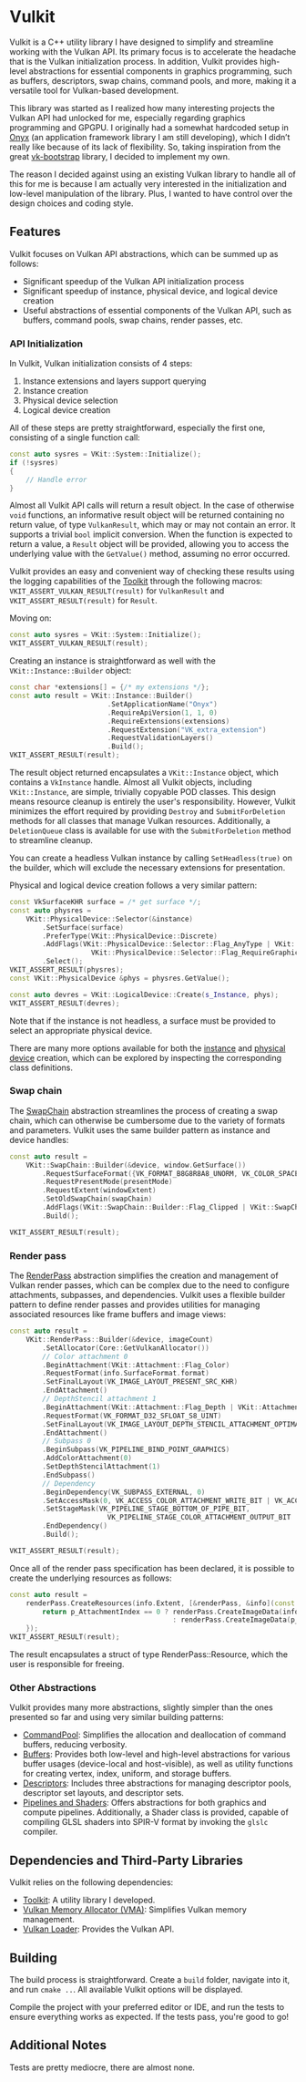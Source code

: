 # Vulkit

Vulkit is a C++ utility library I have designed to simplify and streamline working with the Vulkan API. Its primary focus is to accelerate the headache that is the Vulkan initialization process. In addition, Vulkit provides high-level abstractions for essential components in graphics programming, such as buffers, descriptors, swap chains, command pools, and more, making it a versatile tool for Vulkan-based development.

This library was started as I realized how many interesting projects the Vulkan API had unlocked for me, especially regarding graphics programming and GPGPU. I originally had a somewhat hardcoded setup in [Onyx](https://github.com/ismawno/onyx) (an application framework library I am still developing), which I didn’t really like because of its lack of flexibility. So, taking inspiration from the great [vk-bootstrap](https://github.com/charles-lunarg/vk-bootstrap) library, I decided to implement my own.

The reason I decided against using an existing Vulkan library to handle all of this for me is because I am actually very interested in the initialization and low-level manipulation of the library. Plus, I wanted to have control over the design choices and coding style.

## Features

Vulkit focuses on Vulkan API abstractions, which can be summed up as follows:
- Significant speedup of the Vulkan API initialization process
- Significant speedup of instance, physical device, and logical device creation
- Useful abstractions of essential components of the Vulkan API, such as buffers, command pools, swap chains, render passes, etc.

### API Initialization

In Vulkit, Vulkan initialization consists of 4 steps:

1. Instance extensions and layers support querying
2. Instance creation
3. Physical device selection
4. Logical device creation

All of these steps are pretty straightforward, especially the first one, consisting of a single function call:

```cpp
const auto sysres = VKit::System::Initialize();
if (!sysres) 
{
    // Handle error
}
```

Almost all Vulkit API calls will return a result object. In the case of otherwise `void` functions, an informative result object will be returned containing no return value, of type `VulkanResult`, which may or may not contain an error. It supports a trivial `bool` implicit conversion. When the function is expected to return a value, a `Result` object will be provided, allowing you to access the underlying value with the `GetValue()` method, assuming no error occurred.

Vulkit provides an easy and convenient way of checking these results using the logging capabilities of the [Toolkit](https://github.com/ismawno/toolkit) through the following macros: `VKIT_ASSERT_VULKAN_RESULT(result)` for `VulkanResult` and `VKIT_ASSERT_RESULT(result)` for `Result`.

Moving on:

```cpp
const auto sysres = VKit::System::Initialize();
VKIT_ASSERT_VULKAN_RESULT(result);
```

Creating an instance is straightforward as well with the `VKit::Instance::Builder` object:

```cpp
const char *extensions[] = {/* my extensions */};
const auto result = VKit::Instance::Builder()
                        .SetApplicationName("Onyx")
                        .RequireApiVersion(1, 1, 0)
                        .RequireExtensions(extensions)
                        .RequestExtension("VK_extra_extension")
                        .RequestValidationLayers()
                        .Build();
VKIT_ASSERT_RESULT(result);
```

The result object returned encapsulates a `VKit::Instance` object, which contains a `VkInstance` handle. Almost all Vulkit objects, including `VKit::Instance`, are simple, trivially copyable POD classes. This design means resource cleanup is entirely the user's responsibility. However, Vulkit minimizes the effort required by providing `Destroy` and `SubmitForDeletion` methods for all classes that manage Vulkan resources. Additionally, a `DeletionQueue` class is available for use with the `SubmitForDeletion` method to streamline cleanup.

You can create a headless Vulkan instance by calling `SetHeadless(true)` on the builder, which will exclude the necessary extensions for presentation.

Physical and logical device creation follows a very similar pattern:


```cpp
const VkSurfaceKHR surface = /* get surface */;
const auto physres =
    VKit::PhysicalDevice::Selector(&instance)
        .SetSurface(surface)
        .PreferType(VKit::PhysicalDevice::Discrete)
        .AddFlags(VKit::PhysicalDevice::Selector::Flag_AnyType | VKit::PhysicalDevice::Selector::Flag_PortabilitySubset |
                    VKit::PhysicalDevice::Selector::Flag_RequireGraphicsQueue)
        .Select();
VKIT_ASSERT_RESULT(physres);
const VKit::PhysicalDevice &phys = physres.GetValue();

const auto devres = VKit::LogicalDevice::Create(s_Instance, phys);
VKIT_ASSERT_RESULT(devres);
```

Note that if the instance is not headless, a surface must be provided to select an appropriate physical device.

There are many more options available for both the [instance](https://github.com/ismawno/vulkit/blob/main/vulkit/vkit/backend/instance.hpp) and [physical device](https://github.com/ismawno/vulkit/blob/main/vulkit/vkit/backend/physical_device.hpp) creation, which can be explored by inspecting the corresponding class definitions.


### Swap chain

The [SwapChain](https://github.com/ismawno/vulkit/blob/main/vulkit/vkit/rendering/swap_chain.hpp) abstraction streamlines the process of creating a swap chain, which can otherwise be cumbersome due to the variety of formats and parameters. Vulkit uses the same builder pattern as instance and device handles:

```cpp
const auto result =
    VKit::SwapChain::Builder(&device, window.GetSurface())
        .RequestSurfaceFormat({VK_FORMAT_B8G8R8A8_UNORM, VK_COLOR_SPACE_SRGB_NONLINEAR_KHR})
        .RequestPresentMode(presentMode)
        .RequestExtent(windowExtent)
        .SetOldSwapChain(swapChain)
        .AddFlags(VKit::SwapChain::Builder::Flag_Clipped | VKit::SwapChain::Builder::Flag_CreateImageViews)
        .Build();

VKIT_ASSERT_RESULT(result);
```

### Render pass

The [RenderPass](https://github.com/ismawno/vulkit/blob/main/vulkit/vkit/rendering/render_pass.hpp) abstraction simplifies the creation and management of Vulkan render passes, which can be complex due to the need to configure attachments, subpasses, and dependencies. Vulkit uses a flexible builder pattern to define render passes and provides utilities for managing associated resources like frame buffers and image views:

```cpp
const auto result =
    VKit::RenderPass::Builder(&device, imageCount)
        .SetAllocator(Core::GetVulkanAllocator())
        // Color attachment 0
        .BeginAttachment(VKit::Attachment::Flag_Color)
        .RequestFormat(info.SurfaceFormat.format)
        .SetFinalLayout(VK_IMAGE_LAYOUT_PRESENT_SRC_KHR)
        .EndAttachment()
        // DepthStencil attachment 1
        .BeginAttachment(VKit::Attachment::Flag_Depth | VKit::Attachment::Flag_Stencil)
        .RequestFormat(VK_FORMAT_D32_SFLOAT_S8_UINT)
        .SetFinalLayout(VK_IMAGE_LAYOUT_DEPTH_STENCIL_ATTACHMENT_OPTIMAL)
        .EndAttachment()
        // Subpass 0
        .BeginSubpass(VK_PIPELINE_BIND_POINT_GRAPHICS)
        .AddColorAttachment(0)
        .SetDepthStencilAttachment(1)
        .EndSubpass()
        // Dependency
        .BeginDependency(VK_SUBPASS_EXTERNAL, 0)
        .SetAccessMask(0, VK_ACCESS_COLOR_ATTACHMENT_WRITE_BIT | VK_ACCESS_DEPTH_STENCIL_ATTACHMENT_WRITE_BIT)
        .SetStageMask(VK_PIPELINE_STAGE_BOTTOM_OF_PIPE_BIT,
                        VK_PIPELINE_STAGE_COLOR_ATTACHMENT_OUTPUT_BIT | VK_PIPELINE_STAGE_EARLY_FRAGMENT_TESTS_BIT)
        .EndDependency()
        .Build();

VKIT_ASSERT_RESULT(result);
```

Once all of the render pass specification has been declared, it is possible to create the underlying resources as follows:

```cpp
const auto result =
    renderPass.CreateResources(info.Extent, [&renderPass, &info](const u32 p_ImageIndex, const u32 p_AttachmentIndex) {
        return p_AttachmentIndex == 0 ? renderPass.CreateImageData(info.ImageData[p_ImageIndex].ImageView)
                                        : renderPass.CreateImageData(p_AttachmentIndex, info.Extent);
    });
VKIT_ASSERT_RESULT(result);
```

The result encapsulates a struct of type RenderPass::Resource, which the user is responsible for freeing.

### Other Abstractions

Vulkit provides many more abstractions, slightly simpler than the ones presented so far and using very similar building patterns:

- [CommandPool](https://github.com/ismawno/vulkit/blob/main/vulkit/vkit/backend/command_pool.hpp): Simplifies the allocation and deallocation of command buffers, reducing verbosity.
- [Buffers](https://github.com/ismawno/vulkit/tree/main/vulkit/vkit/buffer): Provides both low-level and high-level abstractions for various buffer usages (device-local and host-visible), as well as utility functions for creating vertex, index, uniform, and storage buffers.
- [Descriptors](https://github.com/ismawno/vulkit/tree/main/vulkit/vkit/descriptors): Includes three abstractions for managing descriptor pools, descriptor set layouts, and descriptor sets.
- [Pipelines and Shaders](https://github.com/ismawno/vulkit/tree/main/vulkit/vkit/pipeline): Offers abstractions for both graphics and compute pipelines. Additionally, a Shader class is provided, capable of compiling GLSL shaders into SPIR-V format by invoking the `glslc` compiler.

## Dependencies and Third-Party Libraries

Vulkit relies on the following dependencies:

- [Toolkit](https://github.com/ismawno/toolkit): A utility library I developed.
- [Vulkan Memory Allocator (VMA)](https://github.com/GPUOpen-LibrariesAndSDKs/VulkanMemoryAllocator): Simplifies Vulkan memory management.
- [Vulkan Loader](https://github.com/KhronosGroup/Vulkan-Loader): Provides the Vulkan API.

## Building

The build process is straightforward. Create a `build` folder, navigate into it, and run `cmake ..`. All available Vulkit options will be displayed.

Compile the project with your preferred editor or IDE, and run the tests to ensure everything works as expected. If the tests pass, you're good to go!

## Additional Notes

Tests are pretty mediocre, there are almost none.